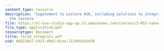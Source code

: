 ```yaml
---
content_type: resource
description: 'Supplement to Lecture #10, including solutions to integrals shown in
  the lecture.'
file: https://ol-ocw-studio-app-qa.s3.amazonaws.com/courses/3-052-nanomechanics-of-materials-and-biomaterials-spring-2007/66821b57e323d0d28cea21104b3d5d38_lec10_integrals.pdf
file_type: application/pdf
resourcetype: Document
title: lec10_integrals.pdf
uid: 66821b57-e323-d0d2-8cea-21104b3d5d38
---
```

